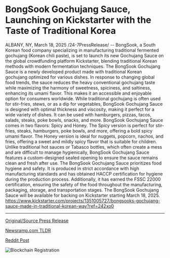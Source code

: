 # BongSook Gochujang Sauce, Launching on Kickstarter with the Taste of Traditional Korea

ALBANY, NY, March 18, 2025 /24-7PressRelease/ -- BongSook, a South Korean food company specializing in manufacturing traditional fermented gochujang (Korean chili paste), is set to launch its new Gochujang Sauce on the global crowdfunding platform Kickstarter, blending traditional Korean methods with modern fermentation techniques.  The BongSook Gochujang Sauce is a newly developed product made with traditional Korean gochujang optimized for various dishes. In response to changing global food trends, the sauce reduces the heavy conventional gochujang taste while maximizing the harmony of sweetness, spiciness, and saltiness, enhancing its umami flavor. This makes it an accessible and enjoyable option for consumers worldwide.  While traditional gochujang is often used for stir-fries, stews, or as a dip for vegetables, BongSook Gochujang Sauce is designed with optimal thickness and viscosity, making it perfect for a wide variety of dishes. It can be used with hamburgers, pizzas, tacos, salads, steaks, poke bowls, snacks, and more.  BongSook Gochujang Sauce comes in two flavors: Spicy and Honey. The Spicy version is perfect for stir-fries, steaks, hamburgers, poke bowls, and more, offering a bold spicy umami flavor. The Honey version is ideal for nuggets, popcorn, nachos, and fries, offering a sweet and mildly spicy flavor that is suitable for children.  Unlike traditional hot sauces or Tabasco bottles, which often create a mess and are difficult to manage hygienically, BongSook Gochujang Sauce features a custom-designed sealed opening to ensure the sauce remains clean and fresh after use.  The BongSook Gochujang Sauce prioritizes food hygiene and safety. It is produced in strict accordance with high manufacturing standards and has obtained HACCP certification for hygiene during the production process. Additionally, it has earned the FSSC 22000 certification, ensuring the safety of the food throughout the manufacturing, packaging, storage, and transportation stages.  The BongSook Gochujang Sauce will be available for backing on Kickstarter starting March 18, 2025.  https://www.kickstarter.com/projects/1351005727/bongsooks-gochujang-sauce-made-in-traditional-korean-way?ref=242xo0 

---

[Original/Source Press Release](https://www.24-7pressrelease.com/press-release/520736/bongsook-gochujang-sauce-launching-on-kickstarter-with-the-taste-of-traditional-korea)
                    

[Newsramp.com TLDR](https://newsramp.com/curated-news/bongsook-introduces-new-gochujang-sauce-on-kickstarter/a365cd75b4c6331374b7e87ca1cf4a20) 

 



[Reddit Post](https://www.reddit.com/r/Business_NewsRamp/comments/1je9ot5/bongsook_introduces_new_gochujang_sauce_on/) 



![Blockchain Registration](https://cdn.newsramp.app/24-7PressRelease/qrcode/253/18/dual7SC8.webp)